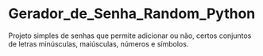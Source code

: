 # Gerador_de_Senha_Random_Python
Projeto simples de senhas que permite adicionar ou não, certos conjuntos de letras minúsculas, maiúsculas, números e símbolos.

